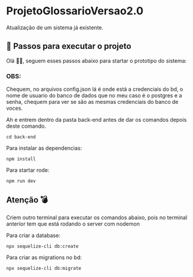 # ProjetoGlossarioVersao2.0
Atualização de um sistema já existente.

## 🚀 Passos para executar o projeto
Olá 🐱‍🏍, seguem esses passos abaixo para startar o prototipo do sistema: 


### OBS: 
Chequem, no arquivos config.json lá é onde está a credenciais do bd, o nome de usuario do banco de dados que no meu caso é o postgres e a senha,
chequem para ver se são as mesmas credenciais do banco de voces.


Ah e entrem dentro da pasta back-end antes de dar os comandos depois deste comando.

    cd back-end

Para instalar as dependencias:

    npm install

Para startar rode:

    npm run dev

## Atenção 💣

 Criem outro terminal para executar os comandos abaixo, pois no terminal anterior tem que está rodando o server com nodemon

Para criar a database:

    npx sequelize-cli db:create

Para criar as migrations no bd:

    npx sequelize-cli db:migrate

